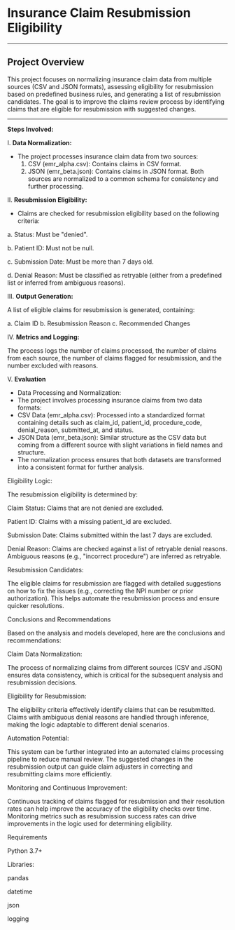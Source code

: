 # Insurance Claim Resubmission Eligibility

***
## Project Overview

This project focuses on normalizing insurance claim data from multiple sources (CSV and JSON formats), assessing eligibility for resubmission based on predefined business rules, and generating a list of resubmission candidates. The goal is to improve the claims review process by identifying claims that are eligible for resubmission with suggested changes.

***

**Steps Involved:**

I.  **Data Normalization:**
* The project processes insurance claim data from two sources:
  1. CSV (emr_alpha.csv): Contains claims in CSV format.
  2. JSON (emr_beta.json): Contains claims in JSON format.
Both sources are normalized to a common schema for consistency and further processing.

II. **Resubmission Eligibility:**

* Claims are checked for resubmission eligibility based on the following criteria:

a. Status: Must be "denied".

b. Patient ID: Must not be null.

c. Submission Date: Must be more than 7 days old.

d. Denial Reason: Must be classified as retryable (either from a predefined list or inferred from ambiguous reasons).

III. **Output Generation:**

A list of eligible claims for resubmission is generated, containing:

a. Claim ID
b. Resubmission Reason
c. Recommended Changes

IV. **Metrics and Logging:**

The process logs the number of claims processed, the number of claims from each source, the number of claims flagged for resubmission, and the number excluded with reasons.

V. **Evaluation**
* Data Processing and Normalization:
* The project involves processing insurance claims from two data formats:
* CSV Data (emr_alpha.csv): Processed into a standardized format containing details such as claim_id, patient_id, procedure_code, denial_reason, submitted_at, and status.
* JSON Data (emr_beta.json): Similar structure as the CSV data but coming from a different source with slight variations in field names and structure.
* The normalization process ensures that both datasets are transformed into a consistent format for further analysis.

Eligibility Logic:

The resubmission eligibility is determined by:

Claim Status: Claims that are not denied are excluded.

Patient ID: Claims with a missing patient_id are excluded.

Submission Date: Claims submitted within the last 7 days are excluded.

Denial Reason: Claims are checked against a list of retryable denial reasons. Ambiguous reasons (e.g., "incorrect procedure") are inferred as retryable.

Resubmission Candidates:

The eligible claims for resubmission are flagged with detailed suggestions on how to fix the issues (e.g., correcting the NPI number or prior authorization). This helps automate the resubmission process and ensure quicker resolutions.

Conclusions and Recommendations

Based on the analysis and models developed, here are the conclusions and recommendations:

Claim Data Normalization:

The process of normalizing claims from different sources (CSV and JSON) ensures data consistency, which is critical for the subsequent analysis and resubmission decisions.

Eligibility for Resubmission:

The eligibility criteria effectively identify claims that can be resubmitted. Claims with ambiguous denial reasons are handled through inference, making the logic adaptable to different denial scenarios.

Automation Potential:

This system can be further integrated into an automated claims processing pipeline to reduce manual review. The suggested changes in the resubmission output can guide claim adjusters in correcting and resubmitting claims more efficiently.

Monitoring and Continuous Improvement:

Continuous tracking of claims flagged for resubmission and their resolution rates can help improve the accuracy of the eligibility checks over time. Monitoring metrics such as resubmission success rates can drive improvements in the logic used for determining eligibility.

Requirements

Python 3.7+

Libraries:

pandas

datetime

json

logging
